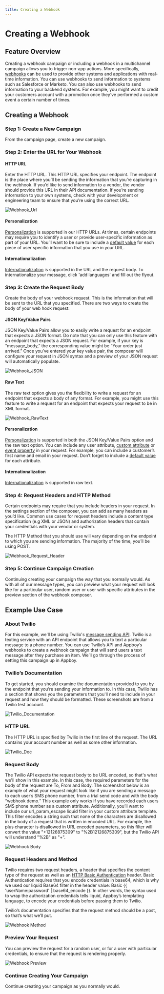 ```yaml
---
title: Creating a Webhook
---
```

# Creating a Webhook

## Feature Overview

Creating a webhook campaign or including a webhook in a multichannel campaign allows you to trigger non-app actions. More specifically, [webhooks][14] can be used to provide other systems and applications with real-time information. You can use webhooks to send information to systems such as Salesforce or Marketo. You can also use webhooks to send information to your backend systems. For example, you might want to credit your customers account with a promotion once they’ve performed a custom event a certain number of times.

## Creating a Webhook

### Step 1: Create a New Campaign

From the campaign page, create a new campaign.

### Step 2: Enter the URL for Your Webhook

#### HTTP URL
Enter the HTTP URL. This HTTP URL specifies your endpoint. The endpoint is the place where you’ll be sending the information that you’re capturing in the webhook. If you’d like to send information to a vendor, the vendor should provide this URL in their API documentation. If you’re sending information to your own systems, check with your development or engineering team to ensure that you’re using the correct URL.

![Webhook_Url][21]

#### Personalization

[Personalization][15] is supported in our HTTP URLs. At times, certain endpoints may require you to identify a user or provide user-specific information as part of your URL. You’ll want to be sure to include a [default value][19] for each piece of user specific information that you use in your URL.

#### Internationalization

[Internationalization][16] is supported in the URL and the request body. To internationalize your message, click 'add languages' and fill out the flyout.

### Step 3: Create the Request Body

Create the body of your webhook request. This is the information that will be sent to the URL that you specified. There are two ways to create the body of your web hook request:

#### JSON Key/Value Pairs

JSON Key/Value Pairs allow you to easily write a request for an endpoint that expects a JSON format. Do note that you can only use this feature with an endpoint that expects a JSON request. For example, if your key is “message_body,” the corresponding value might be “Your order just arrived.” Once you’ve entered your key value pair, the composer will configure your request in JSON syntax and a preview of your JSON request will automatically populate.

![Webhook_JSON][21]

#### Raw Text

The raw text option gives you the flexibility to write a request for an endpoint that expects a body of any format. For example, you might use this feature to write a request for an endpoint that expects your request to be in XML format.

![Webhook_RawText][22]

#### Personalization

[Personalization][15] is supported in both the JSON Key/Value Pairs option and the raw text option. You can include any user attribute, [custom attribute][17] or [event property][18] in your request. For example, you can include a customer’s first name and email in your request. Don’t forget to include a [default value][19] for each attribute.

#### Internationalization

[Internationalization][16] is supported in raw text.

### Step 4: Request Headers and HTTP Method

Certain endpoints may require that you include headers in your request. In the settings section of the composer, you can add as many headers as you’d like. Common use cases for request headers include a content type specification (e.g XML or JSON) and authorization headers that contain your credentials with your vendor or system.

The HTTP Method that you should use will vary depending on the endpoint to which you are sending information. The majority of  the time, you’ll be using POST.

![Webhook_Request_Header][26]

### Step 5: Continue Campaign Creation
Continuing creating your campaign the way that you normally would. As with all of our message types, you can preview what your request will look like for a particular user, random user or user with specific attributes in the preview section of the webhook composer.

## Example Use Case

### About Twilio

For this example, we'll be using Twilio's [message sending API][20]. Twilio is a texting service with an API endpoint that allows you to text a particular message to a phone number. You can use Twilio’s API and Appboy’s webhooks to create a webhook campaign that will send users a text message after they purchase an item. We’ll go through the process of setting this campaign up in Appboy.

### Twilio’s Documentation

To get started, you should examine the documentation provided to you by the endpoint that you’re sending your information to. In this case, Twilio has a section that shows you the parameters that you'll need to include in your request and how they should be formatted. These screenshots are from a Twilio test account.

![Twilio_Documentation][27] 

### HTTP URL

The HTTP URL is specified by Twilio in the first line of the request. The URL contains your account number as well as some other information.

![Twilio_Doc][28]

### Request Body

The Twilio API expects the request body to be URL encoded, so that's what we'll show in this example. In this case, the required parameters for the body of the request are To, From and Body.  The screenshot below is an example of what your request might look like if you are sending a message to each user’s SMS phone number, from a trial send code and with the body “webhook demo.” This example only works if you have recorded each users SMS phone number as a custom attribute. Additionally,  you’ll want to include our url_param_escape liquid filter in your custom attribute template. This filter encodes a string such that none of the characters are disallowed in the body of a request that is written in encoded URL. For example, the plus character is disallowed in URL encoded parameters, so this filter will convert the value "+12126875309" to "%2B12126875309", but the Twilio API will understand "%2B" as "+".

![Webhook Body][29]

### Request Headers and Method

Twilio requires two request headers, a header that specifies the content type of the request as well as an [HTTP Basic Authentication][32] header. Basic Authentication requires that you encode credentials in base64, which is why we used our liquid Base64 filter in the header value: Basic {{ 'userName:password' | base64_encode }}. In other words, the syntax used to wrap the authorization credentials tells liquid, Appboy’s templating language, to encode your credentials before passing them to Twilio.

Twilio’s documentation specifies that the request method should be a post, so that’s what we’ll put.

![Webhook Method][30]

### Preview Your Request

You can preview the request for a random user, or for a user with particular credentials, to ensure that the request is rendering properly.

![Webhook Preview][31]

### Continue Creating Your Campaign

Continue creating your campaign as you normally would.

[14]: https://sendgrid.com/blog/whats-webhook
[15]: #personalized-messaging
[16]: /Campaign_Ideas_and_Strategies/#campaigns-in-multiple-languages
[17]: https://documentation.appboy.com/User_Data_Collection/Best_Practices#attributeoverview
[18]: /Data_and_Analytics/#custom-event-properties
[19]: #setting-default-values
[20]: https://www.twilio.com/docs/api/rest/sending-messages
[21]: /assets/img/webhook_JSON1.png
[22]: /assets/img/RawText_Body.png
[26]: /assets/img/Webhook_Request_Header.png
[27]: /assets/img/Twilio_Documentation.png
[28]: /assets/img/Twilio_Doc.png
[29]: /assets/img/Webhook_Body.png
[30]: /assets/img/Webhook_Method.png
[31]: /assets/img/Webhook_Preview.png
[32]: https://en.wikipedia.org/wiki/Basic_access_authentication#Client_side
